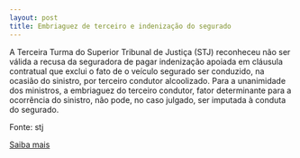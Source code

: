```yaml
---
layout: post
title: Embriaguez de terceiro e indenização do segurado
---
```

<p>A Terceira Turma do Superior Tribunal de Justiça (STJ) reconheceu não ser válida a recusa da seguradora de pagar indenização apoiada em cláusula contratual que exclui o fato de o veículo segurado ser conduzido, na ocasião do sinistro, por terceiro condutor alcoolizado. Para a unanimidade dos ministros, a embriaguez do terceiro condutor, fator determinante para a ocorrência do sinistro, não pode, no caso julgado, ser imputada à conduta do segurado.</p><p>Fonte: stj</p><p><a href="http://www.stj.jus.br/portal_stj/publicacao/engine.wsp?tmp.area=398&tmp.texto=91273" target="_blank">Saiba mais </a></p>
